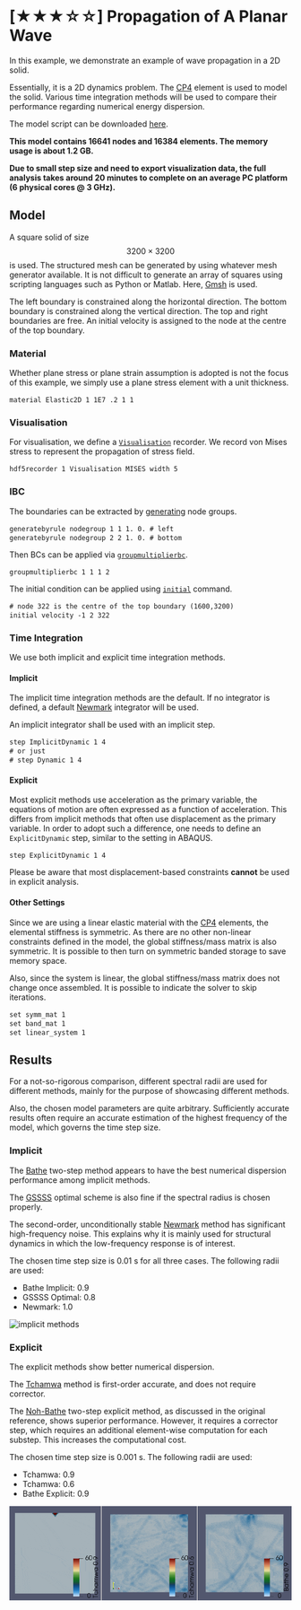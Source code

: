 # [★★★☆☆] Propagation of A Planar Wave

In this example, we demonstrate an example of wave propagation in a 2D solid.

Essentially, it is a 2D dynamics problem. The [CP4](../../Library/Element/Membrane/Plane/CP4.md) element is used to
model the solid.
Various time integration methods will be used to compare their performance regarding numerical energy dispersion.

The model script can be downloaded [here](wave-propagation.zip).

**This model contains 16641 nodes and 16384 elements. The memory usage is about 1.2 GB.**

**Due to small step size and need to export visualization data, the full analysis takes around 20 minutes to complete on
an average PC platform (6 physical cores @ 3 GHz).**

## Model

A square solid of size $$3200\times3200$$ is used. The structured mesh can be generated by using whatever mesh generator
available. It is not difficult to generate an array of squares using scripting languages such as Python or Matlab.
Here, [Gmsh](https://gmsh.info/) is used.

The left boundary is constrained along the horizontal direction. The bottom boundary is constrained along the vertical
direction. The top and right boundaries are free. An initial velocity is assigned to the node at the centre of the top
boundary.

### Material

Whether plane stress or plane strain assumption is adopted is not the focus of this example, we simply use a plane
stress element with a unit thickness.

```text
material Elastic2D 1 1E7 .2 1 1
```

### Visualisation

For visualisation, we define a [`Visualisation`](../../Library/Recorder/Recorder.md) recorder.
We record von Mises stress to represent the propagation of stress field.

```text
hdf5recorder 1 Visualisation MISES width 5
```

### IBC

The boundaries can be extracted by [generating](../../Collection/Define/generate.md) node groups.

```text
generatebyrule nodegroup 1 1 1. 0. # left
generatebyrule nodegroup 2 2 1. 0. # bottom
```

Then BCs can be applied via [`groupmultiplierbc`](../../Collection/Define/bc.md).

```text
groupmultiplierbc 1 1 1 2
```

The initial condition can be applied using [`initial`](../../Collection/Define/initial.md) command.

```text
# node 322 is the centre of the top boundary (1600,3200)
initial velocity -1 2 322
```

### Time Integration

We use both implicit and explicit time integration methods.

#### Implicit

The implicit time integration methods are the default.
If no integrator is defined, a default [Newmark](../../Library/Integrator/Implicit/Newmark/Newmark.md) integrator will be used.

An implicit integrator shall be used with an implicit step.

```text
step ImplicitDynamic 1 4
# or just
# step Dynamic 1 4
```

#### Explicit

Most explicit methods use acceleration as the primary variable, the equations of motion are often expressed as a
function of acceleration.
This differs from implicit methods that often use displacement as the primary variable.
In order to adopt such a difference, one needs to define an `ExplicitDynamic` step, similar to the setting in ABAQUS.

```text
step ExplicitDynamic 1 4
```

Please be aware that most displacement-based constraints **cannot** be used in explicit analysis.

#### Other Settings

Since we are using a linear elastic material with the [CP4](../../Library/Element/Membrane/Plane/CP4.md) elements, the elemental stiffness is symmetric.
As there are no other non-linear constraints defined in the model, the global stiffness/mass matrix is also symmetric.
It is possible to then turn on symmetric banded storage to save memory space.

Also, since the system is linear, the global stiffness/mass matrix does not change once assembled.
It is possible to indicate the solver to skip iterations.

```text
set symm_mat 1
set band_mat 1
set linear_system 1
```

## Results

For a not-so-rigorous comparison, different spectral radii are used for different methods, mainly for the purpose of
showcasing different methods.

Also, the chosen model parameters are quite arbitrary.
Sufficiently accurate results often require an accurate estimation of the highest frequency of the model, which governs the time step size.

### Implicit

The [Bathe](../../Library/Integrator/Implicit/BatheTwoStep.md) two-step method appears to have the best numerical dispersion
performance among implicit methods.

The [GSSSS](../../Library/Integrator/Implicit/GSSSS.md) optimal scheme is also fine if the spectral radius is chosen properly.

The second-order, unconditionally stable [Newmark](../../Library/Integrator/Implicit/Newmark/Newmark.md) method has significant
high-frequency noise.
This explains why it is mainly used for structural dynamics in which the low-frequency response is of interest.

The chosen time step size is 0.01 s for all three cases. The following radii are used:

- Bathe Implicit: 0.9
- GSSSS Optimal: 0.8
- Newmark: 1.0

![implicit methods](wave-implicit.gif)

### Explicit

The explicit methods show better numerical dispersion.

The [Tchamwa](../../Library/Integrator/Explicit/Tchamwa.md) method is first-order accurate, and does not require corrector.

The [Noh-Bathe](../../Library/Integrator/Explicit/BatheExplicit.md) two-step explicit method, as discussed in the original
reference, shows superior performance.
However, it requires a corrector step, which requires an additional element-wise computation for each substep.
This increases the computational cost.

The chosen time step size is 0.001 s. The following radii are used:

- Tchamwa: 0.9
- Tchamwa: 0.6
- Bathe Explicit: 0.9

![explicit methods](wave-explicit.gif)
